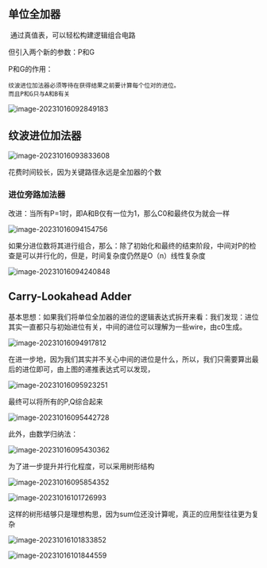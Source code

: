 ## 单位全加器 

​	通过真值表，可以轻松构建逻辑组合电路

但引入两个新的参数：P和G

P和G的作用：

```
纹波进位加法器必须等待在获得结果之前要计算每个位对的进位。
而且P和G只与A和B有关
```

![image-20231016092849183](C:\Users\chen\AppData\Roaming\Typora\typora-user-images\image-20231016092849183.png)

## 纹波进位加法器 

![image-20231016093833608](C:\Users\chen\AppData\Roaming\Typora\typora-user-images\image-20231016093833608.png)

花费时间较长，因为关键路径永远是全加器的个数 

### 进位旁路加法器 

改进：当所有P=1时，即A和B仅有一位为1，那么C0和最终仅为就会一样 

![image-20231016094154756](C:\Users\chen\AppData\Roaming\Typora\typora-user-images\image-20231016094154756.png)

如果分进位数将其进行组合，那么：除了初始化和最终的结束阶段，中间对P的检查是可以并行化的，但是，时间复杂度仍然是O（n）线性复杂度

![image-20231016094240848](C:\Users\chen\AppData\Roaming\Typora\typora-user-images\image-20231016094240848.png)

## Carry-Lookahead Adder 

基本思想：如果我们将单位全加器的进位的逻辑表达式拆开来看：我们发现：进位其实一直都只与初始进位有关，中间的进位可以理解为一些wire，由c0生成。

![image-20231016094917812](C:\Users\chen\AppData\Roaming\Typora\typora-user-images\image-20231016094917812.png)

在进一步地，因为我们其实并不关心中间的进位是什么，所以，我们只需要算出最后的进位即可，由上图的递推表达式可以发现，

![image-20231016095923251](C:\Users\chen\AppData\Roaming\Typora\typora-user-images\image-20231016095923251.png)

最终可以将所有的P,Q综合起来 

![image-20231016095442728](C:\Users\chen\AppData\Roaming\Typora\typora-user-images\image-20231016095442728.png)

此外，由数学归纳法： 

![image-20231016095430362](C:\Users\chen\AppData\Roaming\Typora\typora-user-images\image-20231016095430362.png)

为了进一步提升并行化程度，可以采用树形结构 

![image-20231016095854352](C:\Users\chen\AppData\Roaming\Typora\typora-user-images\image-20231016095854352.png)

![image-20231016101726993](C:\Users\chen\AppData\Roaming\Typora\typora-user-images\image-20231016101726993.png)

这样的树形结够只是理想构思，因为sum位还没计算呢，真正的应用型往往更为复杂 

![image-20231016101833852](C:\Users\chen\AppData\Roaming\Typora\typora-user-images\image-20231016101833852.png)

![image-20231016101844559](C:\Users\chen\AppData\Roaming\Typora\typora-user-images\image-20231016101844559.png)